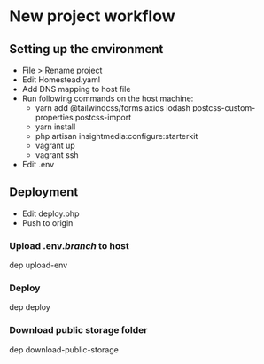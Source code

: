 # New project workflow

## Setting up the environment

* File > Rename project
* Edit Homestead.yaml
* Add DNS mapping to host file
* Run following commands on the host machine:
  * yarn add @tailwindcss/forms axios lodash postcss-custom-properties postcss-import
  * yarn install
  * php artisan insightmedia:configure:starterkit
  * vagrant up
  * vagrant ssh
* Edit .env

## Deployment

* Edit deploy.php
* Push to origin

### Upload .env.*branch* to host
dep upload-env

### Deploy
dep deploy

### Download public storage folder
dep download-public-storage
